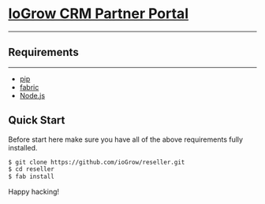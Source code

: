 # [IoGrow CRM Partner Portal](https://github.com/ioGrow/partner-portal)
***
## Requirements
---------------
  - [pip](https://pip.pypa.io/en/stable/installing/#install-pip)
  - [fabric](http://www.fabfile.org/installing.html)
  - [Node.js](https://nodejs.org/)
  
## Quick Start

Before start here make sure you have all of the above requirements fully installed.

```sh
$ git clone https://github.com/ioGrow/reseller.git
$ cd reseller
$ fab install
```

Happy hacking!

